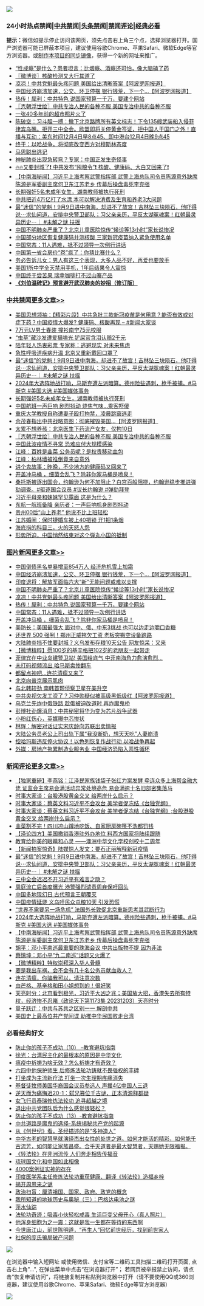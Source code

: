 ![](https://raw.githubusercontent.com/jsvpn/jsproxy/dev/64photo/fqnews-qr.jpg)

<div id="tt">
<h3>24小时热点禁闻|<a href="#%E4%B8%AD%E5%85%B1%E7%A6%81%E9%97%BB%E6%9B%B4%E5%A4%9A%E6%96%87%E7%AB%A0">中共禁闻</a>|<a href="#%E5%9B%BE%E7%89%87%E6%96%B0%E9%97%BB%E6%9B%B4%E5%A4%9A%E6%96%87%E7%AB%A0">头条禁闻</a>|<a href="#%E6%96%B0%E9%97%BB%E8%AF%84%E8%AE%BA%E6%9B%B4%E5%A4%9A%E6%96%87%E7%AB%A0">禁闻评论|<a href="#%E5%BF%85%E7%9C%8B%E7%BB%8F%E5%85%B8%E5%A5%BD%E6%96%87">经典必看</a></h3>
<div><b>提示：</b>微信如提示停止访问该网页，须先点击右上角三个点，选择浏览器打开。国产浏览器可能已屏蔽本项目，建议使用谷歌Chrome、苹果Safari、微软Edge等官方浏览器。或<a href="%E5%88%B6%E4%BD%9Cgit%E7%A6%81%E9%97%BB%E9%95%9C%E5%83%8F.md">制作本项目的同步镜像</a>，获得一个新的网址来推广。</div>
<ul>

<li><a href="/lifebaike/20231204/1969302.md">“性成瘾”是什么？患者坦言：比烟瘾、酒瘾还可怕，像大脑磕了药</a></li>
<li><a href="/ssgc/20231204/1969268.md">〖微博谈〗核酸检测又大行其道了</a></li>
<li><a href="/topimagenews/20231204/1969288.md">凉凉！中共党魁最头疼问题 美国给出清晰答案【阿波罗网报道】</a></li>
<li><a href="/topimagenews/20231204/1969476.md">中国经济崩溃加速，公交、环卫停摆 银行钱荒，下一个...【阿波罗网报道】</a></li>
<li><a href="/topimagenews/20231204/1969273.md">热传！犀利：中共特色 说国家预算一千万，要建个网站</a></li>
<li><a href="/cbnews/20231204/1969363.md">〖兲朝浮世绘〗中共专治人民的各种不服 美国专治中共的各种不服</a></li>
<li><a href="/cnnews/20231204/1969456.md">一张40多年前的超市照片火了</a></li>
<li><a href="/sohnews/20231204/1969482.md">陈破空：习斗胆一搏：撤下北京路牌所有英文标志！下令135艘武装船入侵菲律宾岛礁。拒开三中全会。欧盟即将关停黄金签证，拒中国人于国门之外！直播与互动：美东时间12月4日早8点45、即中港台12月4日晚9点45</a></li>
<li><a href="/comments/20231204/1969297.md">终于：以哈战争，将彻底改变西方对穆斯林态度</a></li>
<li><a href="/lishi/20231204/1969258.md">马思聪出逃记</a></li>
<li><a href="/baitai/20231204/1969520.md">神秘肺炎出现急转弯？专家：中国正发生奇怪事</a></li>
<li><a href="/sohnews/20231204/1969413.md">🔥🔥又要封城了❗ 中共发布“囤粮令”❗ 核酸、健康码、大白又回来了❗</a></li>
<li><a href="/comments/20231204/1969367.md">【中南海秘闻】习近平上海考察武警指挥部 武警上海总队司令员陈源意外缺席 陈源是军委副主席何卫东江苏老乡 传幕后操盘毒死李克强</a></li>
<li><a href="/cbnews/20231204/1969443.md">长期强奸5名未成年女生，湖南教师被执行死刑</a></li>
<li><a href="/finance/20231204/1969477.md">中共把近4万亿打了水漂 本可以解决消费及生育和养老3大问题</a></li>
<li><a href="/comments/20231204/1969493.md">最“迷信”的党魁！9月9日进中南海，却进不了故宫！吉林坠三块陨石，他吓得说⋯求仙问道，安排中央警卫部队；习父亲亲历，平反太湖冤魂案！红朝最灵异历史⋯｜ #未解之谜 扶摇</a></li>
<li><a href="/topimagenews/20231204/1969325.md">中国不明肺炎严重了？北京儿童医院惊传“候诊等13小时”家长说惨况</a></li>
<li><a href="/ssgc/20231204/1969448.md">中国部分地区恢复健康码并测核酸 三家新冠疫苗纳入紧急使用名单</a></li>
<li><a href="/topimagenews/20231204/1969272.md">中国常态：11人遇难，抵不过领导一次例行讲话</a></li>
<li><a href="/finance/20231204/1969290.md">中国第一省会房价“卷”疯了：你猜比赛什么？</a></li>
<li><a href="/funmedia/20231204/1969399.md">务必告诉儿女：男人有这三个表现，大多人品不好，再爱也要放手</a></li>
<li><a href="/cnnews/20231204/1969411.md">美国1所中学全天禁用手机，1年后结果令人震惊</a></li>
<li><a href="/baitai/20231204/1969385.md">中国终于尝苦果 瑞幸咖啡打不过山寨产品</a></li>
<li><b><a href="/comments/20200207/1272816.md" target="_blank">《刘伯温碑记》预言避开武汉肺炎的妙招（修订版）</a></b></li>
</ul>
</div>

<div class="catlist">
<h3><a href="/cbnews/" target="_blank">中共禁闻</a><span><a href="/cbnews/" target="_blank" rel="nofollow">更多文章>></a></span></h3>
<ul>
<li><a href="/cbnews/20231205/1969648.md" target="_blank">美国思想领袖：【精彩片段】中共急批三款新冠疫苗是何用意？能否有效或对症下药？中国疫情大爆发? 健康码、核酸再现 &#8211; #新闻大家谈</a></li>
<li><a href="/cbnews/20231205/1969571.md" target="_blank">7万元LV男士春装 撞衫南宁75元校服</a></li>
<li><a href="/cbnews/20231204/1969549.md" target="_blank">“虫草”藏沙发遭爱猫嗑光 铲屎官含泪认赔2千元</a></li>
<li><a href="/cbnews/20231204/1969548.md" target="_blank">陆年轻人热衷彩票 专家称：逃避现实 对未来焦虑</a></li>
<li><a href="/cbnews/20231204/1969547.md" target="_blank">急性呼吸道疾病升温 北京又重新戴回口罩了</a></li>
<li><a href="/comments/20231204/1969493.md" target="_blank">最“迷信”的党魁！9月9日进中南海，却进不了故宫！吉林坠三块陨石，他吓得说⋯求仙问道，安排中央警卫部队；习父亲亲历，平反太湖冤魂案！红朝最灵异历史⋯｜ #未解之谜 扶摇</a></li>
<li><a href="/comments/20231204/1969479.md" target="_blank">2024年大选阵地战打响，马斯克遭左派暗算。德州险些遇刺，枪手被捕。#马斯克 #美国大选 #美国媒体事务</a></li>
<li><a href="/cbnews/20231204/1969443.md" target="_blank">长期强奸5名未成年女生，湖南教师被执行死刑</a></li>
<li><a href="/cbnews/20231204/1969442.md" target="_blank">中国航班一声巨响 剧烈抖动 烧焦气味…乘客吓傻</a></li>
<li><a href="/cbnews/20231204/1969435.md" target="_blank">重庆大学教授自称遭妻子殴打拘禁，凌晨跳窗逃走</a></li>
<li><a href="/cbnews/20231204/1969419.md" target="_blank">余茂春指出中共战略意图：彻底摧毁美国&#8230;【阿波罗网报道】</a></li>
<li><a href="/cbnews/20231204/1969398.md" target="_blank">太累不想养孩：北京医生下药流产女友，仅拘10日</a></li>
<li><a href="/cbnews/20231204/1969363.md" target="_blank">〖兲朝浮世绘〗中共专治人民的各种不服 美国专治中共的各种不服</a></li>
<li><a href="/cbnews/20231204/1969354.md" target="_blank">中国此波疫情不寻常 恐难应付大规模感染</a></li>
<li><a href="/cbnews/20231204/1969313.md" target="_blank">江峰：百姓是韭菜 公务员呢？是权贵移动血包</a></li>
<li><a href="/cbnews/20231204/1969312.md" target="_blank">江峰：柏林墙被推倒竟来自意外</a></li>
<li><a href="/cbnews/20231204/1969289.md" target="_blank">讲个鬼故事：昨晚，不少地方的健康码又回来了</a></li>
<li><a href="/comments/20231203/1969183.md" target="_blank">开盖冲马桶 ，细菌会乱飞？除非你家马桶是喷泉！</a></li>
<li><a href="/comments/20231203/1969174.md" target="_blank">桑托斯被逐出国会，约翰逊为何不加阻止？白宫百般阻挠，约翰逊稳步推进弹劾调查。#驱逐国会议员 #议长约翰逊 #弹劾拜登</a></li>
<li><a href="/cbnews/20231203/1969169.md" target="_blank">习近平母亲和妹妹罕见露面 这是为什么？</a></li>
<li><a href="/cbnews/20231203/1969118.md" target="_blank">东航一航班备降 亲历者：一声巨响机身剧烈抖动</a></li>
<li><a href="/cbnews/20231203/1969109.md" target="_blank">贵州00后“山上养老” 他说不比上班轻松</a></li>
<li><a href="/cbnews/20231203/1969095.md" target="_blank">江苏婚闹：保时捷婚车被上40把锁 开1把1条烟</a></li>
<li><a href="/cbnews/20231203/1969069.md" target="_blank">海底捞的科目三，火的天怒人怨</a></li>
<li><a href="/cbnews/20231203/1969050.md" target="_blank">形势所迫，中国悄然结束对这个弹丸小国的抵制</a></li>

</ul>
</div>
<div class="catlist">
<h3><a href="/topimagenews/" target="_blank">图片新闻</a><span><a href="/topimagenews/" target="_blank" rel="nofollow">更多文章>></a></span></h3>
<ul>
<li><a href="/topimagenews/20231205/1969591.md" target="_blank">中国倒债黑名单暴增至854万人 经济危机雪上加霜</a></li>
<li><a href="/topimagenews/20231204/1969476.md" target="_blank">中国经济崩溃加速，公交、环卫停摆 银行钱荒，下一个&#8230;【阿波罗网报道】</a></li>
<li><a href="/topimagenews/20231204/1969475.md" target="_blank">印度退将：解放军面临六大“新”无能问题或难以支撑</a></li>
<li><a href="/topimagenews/20231204/1969325.md" target="_blank">中国不明肺炎严重了？北京儿童医院惊传“候诊等13小时”家长说惨况</a></li>
<li><a href="/topimagenews/20231204/1969288.md" target="_blank">凉凉！中共党魁最头疼问题 美国给出清晰答案【阿波罗网报道】</a></li>
<li><a href="/topimagenews/20231204/1969273.md" target="_blank">热传！犀利：中共特色 说国家预算一千万，要建个网站</a></li>
<li><a href="/topimagenews/20231204/1969272.md" target="_blank">中国常态：11人遇难，抵不过领导一次例行讲话</a></li>
<li><a href="/comments/20231203/1969183.md" target="_blank">开盖冲马桶 ，细菌会乱飞？除非你家马桶是喷泉！</a></li>
<li><a href="/topimagenews/20231203/1969168.md" target="_blank">美防长：美国最强大 面对中、俄、中东3挑战 也可以边走边嚼口香糖</a></li>
<li><a href="/topimagenews/20231203/1969143.md" target="_blank">还世界 500 强咧！郑州正威拖欠工资 老板突搬空设备跑路</a></li>
<li><a href="/topimagenews/20231203/1969075.md" target="_blank">大陆肺炎挡不住要封城？义乌发布存粮10天公告 网友惊呆：又来</a></li>
<li><a href="/topimagenews/20231203/1969074.md" target="_blank">【微博精粹】愿100岁的基辛格把102岁的老朋友一起带走</a></li>
<li><a href="/topimagenews/20231203/1969073.md" target="_blank">菲律宾在中业岛建警卫站! 美国给底气 中菲南海角力愈演愈烈&#8230;</a></li>
<li><a href="/topimagenews/20231203/1969022.md" target="_blank">未打码视频流出 哈马斯卖惨翻车</a></li>
<li><a href="/topimagenews/20231203/1968999.md" target="_blank">都留点神吧&#8230;连花清瘟又来了</a></li>
<li><a href="/topimagenews/20231202/1968857.md" target="_blank">北京向普京展示肌肉</a></li>
<li><a href="/topimagenews/20231202/1968846.md" target="_blank">与北韩较劲 南韩首颗侦察卫星在美升空</a></li>
<li><a href="/topimagenews/20231202/1968814.md" target="_blank">中共央视欠发工资了？习仲勋疑似被高级黑低级红【阿波罗网报道】</a></li>
<li><a href="/topimagenews/20231202/1968801.md" target="_blank">乌克兰先炸中俄铁路 趁俄被迫改道时 再炸魔鬼桥</a></li>
<li><a href="/topimagenews/20231202/1968751.md" target="_blank">彭博社劲爆消息：中共秘密将华为变为芯片战争武器</a></li>
<li><a href="/topimagenews/20231202/1968750.md" target="_blank">小粉红伤心，英媒曝中芯惨状</a></li>
<li><a href="/topimagenews/20231202/1968569.md" target="_blank">林辉：解密对话证实宋庆龄向苏联出卖情报</a></li>
<li><a href="/topimagenews/20231201/1968485.md" target="_blank">大陆公务员老公上司出轨下属“我没断奶，想天天吃”人妻崩溃</a></li>
<li><a href="/topimagenews/20231201/1968471.md" target="_blank">控哈玛斯违反停火协议！以色列恢复作战行动 以哈战争再起</a></li>
<li><a href="/topimagenews/20231201/1968470.md" target="_blank">外媒：房地产拖累制造业服务业 中国经济恐陷入恶性循环</a></li>

</ul>
</div>
<div class="catlist">
<h3><a href="/comments/" target="_blank">新闻评论</a><span><a href="/comments/" target="_blank" rel="nofollow">更多文章>></a></span></h3>
<ul>
<li><a href="/comments/20231205/1969596.md" target="_blank">【独家重磅】李燕铭：江泽民家族钱袋子张红力案发酵 牵连众多上海帮金融大佬 证监会主席易会满活动异常处境高危 易会满逾十名旧部密集落马</a></li>
<li><a href="/comments/20231205/1969579.md" target="_blank">时事大家谈：台股港股黄金交叉 给两岸什么启示？</a></li>
<li><a href="/comments/20231205/1969578.md" target="_blank">时事大家谈：蔡英文料习近平不会攻台 美学者促冻结《台独党纲》</a></li>
<li><a href="/comments/20231204/1969566.md" target="_blank">时事大家谈：蔡英文料习近平不会攻台 美学者促冻结《台独党纲》;台股港股黄金交叉 给两岸什么启示？</a></li>
<li><a href="/comments/20231204/1969517.md" target="_blank">韭菜割不完！四川凉山蹲地吃饭、自家厨房碗筷不洗都罚钱</a></li>
<li><a href="/comments/20231204/1969506.md" target="_blank">【泽论四方】美国撤销香港驻外办地位 料西方国家将陆续跟随</a></li>
<li><a href="/comments/20231204/1969502.md" target="_blank">教育给你美的眼睛和心灵 ——澳洲中华文化学校创校十二周年</a></li>
<li><a href="/comments/20231204/1969501.md" target="_blank">【新闻拍案惊奇】陆媒惊人发文：要石正丽解释新冠疫情</a></li>
<li><a href="/comments/20231204/1969493.md" target="_blank">最“迷信”的党魁！9月9日进中南海，却进不了故宫！吉林坠三块陨石，他吓得说⋯求仙问道，安排中央警卫部队；习父亲亲历，平反太湖冤魂案！红朝最灵异历史⋯｜ #未解之谜 扶摇</a></li>
<li><a href="/comments/20231204/1969491.md" target="_blank">三中全会迟迟不开习近平有难言之隐？</a></li>
<li><a href="/comments/20231204/1969490.md" target="_blank">周庭流亡后首度曝光 港警强烈谴责周弃保吁回头</a></li>
<li><a href="/comments/20231204/1969489.md" target="_blank">中国多地现幻日 古代预言王朝覆灭</a></li>
<li><a href="/comments/20231204/1969488.md" target="_blank">中国疫情延烧 义乌吁民众屯粮10天 引发恐慌</a></li>
<li><a href="/comments/20231204/1969487.md" target="_blank">“世界不需要另一场危机” 法国外长敦促北京重新思考其武断行为</a></li>
<li><a href="/comments/20231204/1969479.md" target="_blank">2024年大选阵地战打响，马斯克遭左派暗算。德州险些遇刺，枪手被捕。#马斯克 #美国大选 #美国媒体事务</a></li>
<li><a href="/comments/20231204/1969367.md" target="_blank">【中南海秘闻】习近平上海考察武警指挥部 武警上海总队司令员陈源意外缺席 陈源是军委副主席何卫东江苏老乡 传幕后操盘毒死李克强</a></li>
<li><a href="/comments/20231204/1969357.md" target="_blank">胡平：邓小平南巡最重要的珠海会议 中共出版物不提 因为非法</a></li>
<li><a href="/comments/20231204/1969356.md" target="_blank">蔡慎坤：邓小平“九二南巡”话题又火爆了</a></li>
<li><a href="/comments/20231204/1969347.md" target="_blank">【微博精粹】特权崇拜深入华人骨髓</a></li>
<li><a href="/comments/20231204/1969346.md" target="_blank">要是我出车祸，会不会有几十名公务员献血救人？</a></li>
<li><a href="/comments/20231204/1969332.md" target="_blank">连花清瘟，你骗我可以，请注意次数</a></li>
<li><a href="/comments/20231204/1969331.md" target="_blank">由芒格、基辛格和田小姐想到的！很好笑</a></li>
<li><a href="/comments/20231204/1969324.md" target="_blank">天亮时分：北京看到极光，习近平大凶之兆；美国放大招，香港失去所有特权，经济惨不忍睹（政论天下第1173集 20231203）天亮时分</a></li>
<li><a href="/comments/20231204/1969319.md" target="_blank">量子跃迁：中共与苏共之区别一一 解剖中共</a></li>
<li><a href="/comments/20231204/1969318.md" target="_blank">美国史上最高位共产党间谍 助推中华民国败走台湾</a></li>

</ul>
</div>

<div class="catlist">
<h3>必看经典好文</h3>
<ul>
<li><a href="/comments/20230925/1899103.md" target="_blank">防止你的孩子不成功（10） &#8211;教育避坑指南</a></li>
<li><a href="/cbnews/20220205/1688152.md" target="_blank">徐光：台湾民主化的最根本的原因是中华文化</a></li>
<li><a href="/comments/20200502/1322275.md" target="_blank">瘟疫中祈祷为啥无效？怎么祈祷才有奇效？</a></li>
<li><a href="/comments/20200926/1403542.md" target="_blank">六四中他保护师生 后修炼法轮功铸就不畏强权的丰碑</a></li>
<li><a href="/cbnews/20210810/1603566.md" target="_blank">打坐成为主流新疗法 打坐一次生理期疼痛消失</a></li>
<li><a href="/taiwannews/20220804/1767098.md" target="_blank">基督徒牧师美国华裔国会议员参选人 声援4亿中国人三退</a></li>
<li><a href="/tculture/20190304/1091076.md" target="_blank">逆天而为痛悔迟20-1：弑兄篡位千古谜，正本清源释群疑</a></li>
<li><a href="/topimagenews/20210720/1544658.md" target="_blank">女飞行员泰瑞修炼法轮功 追寻超越之境</a></li>
<li><a href="/comments/20220806/1768236.md" target="_blank">退出中共党团队后为什么感觉很轻松？</a></li>
<li><a href="/comments/20230930/1940691.md" target="_blank">防止你的孩子不成功（13）-教育避坑指南</a></li>
<li><a href="/comments/20181209/1044543.md" target="_blank">中共道路是魔鬼的选择-系统揭秘共产党的起源</a></li>
<li><a href="/comments/20210223/1492392.md" target="_blank">从《创世纪》看，圣经描述的是“多神造人”</a></li>
<li><a href="/comments/20210420/1529876.md" target="_blank">中华古老的智慧早就演绎杰出女性的处世之道。如何才能活的精彩，如何能千古流芳，如何能让家族昌盛。合乎天道者是最大智慧者，天赐她无限福报。</a></li>
<li><a href="/comments/20210509/1542786.md" target="_blank">《转法轮》在非洲流传 人们奔走相告传福音</a></li>
<li><a href="/bannedvideo/20220411/1717515.md" target="_blank">琉球国文化和中国如此相像</a></li>
<li><a href="/lifebaike/20201113/1430218.md" target="_blank">4000案例证实神的存在</a></li>
<li><a href="/comments/20220416/1720335.md" target="_blank">印度医学系主任修炼法轮功重获健康、翻译《转法轮》造福乡梓</a></li>
<li><a href="/lishi/20131130/662544.md" target="_blank">揭开周恩来之谜</a></li>
<li><a href="/baitai/20221002/1792160.md" target="_blank">政治扫盲：厘清祖国、国家、政府、政党的概念</a></li>
<li><a href="/tculture/xiulian/20170726/797589.md" target="_blank">我所知道的地球历史与奥秘（三）：巴格达电池之谜</a></li>
<li><a href="/cbnews/20210809/1603030.md" target="_blank">萍水仙踪</a></li>
<li><a href="/comments/20220506/1729215.md" target="_blank">法轮功奇迹：吸毒小伙轻松戒毒 生活巨变父母开心（真人照片）</a></li>
<li><a href="/topimagenews/20210219/1489990.md" target="_blank">他浑身细胞为之一震：这就是我一生都在等待的东西啊</a></li>
<li><a href="/funmedia/20210321/1509617.md" target="_blank">今世唐江山，前世陈明道，“再生人”回忆前世经历，找到前世家人</a></li>
<li><a href="/comments/20230906/1929991.md" target="_blank">社保的庞氏骗局破产问题</a></li>

</ul>
</div>

![](https://raw.githubusercontent.com/jsvpn/jsproxy/dev/64photo/fqnews-qr.jpg)

在浏览器中输入短网址 或使用微信、支付宝等二维码工具扫描二维码打开页面, 点击右上角"...", 在弹出菜单中点击“在浏览器打开”； 若网页被举报禁止访问，请点击“恢复申请访问”，将链接复制并粘贴到浏览器中打开（请不要使用QQ或360浏览器，建议使用谷歌Chrome、苹果Safari、微软Edge等官方浏览器）

![](https://raw.githubusercontent.com/jsvpn/jsproxy/dev/64photo/wx.jpg)